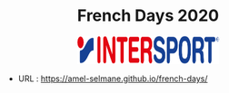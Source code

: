 <h1 align="center">French Days 2020</h1>
<p align="center"><img src="assets/logo-intersport.svg" alt="Intersport" width="250" height="50"></p>

- URL : https://amel-selmane.github.io/french-days/
